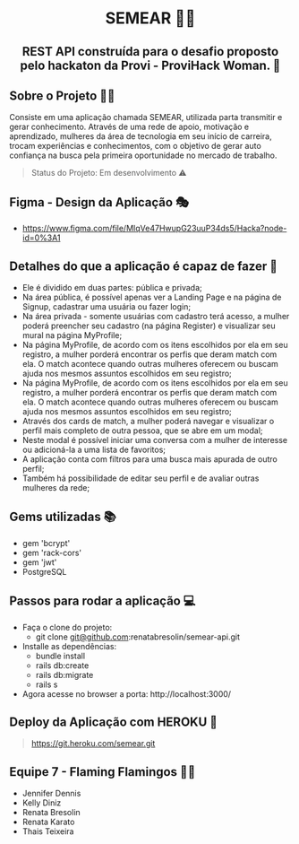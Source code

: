 <h1 align="center"> SEMEAR 🌱🌻 </h1>
<h2 align="center"> REST API construída para o desafio proposto pelo hackaton da Provi - ProviHack Woman. 💪 </h2>

## Sobre o Projeto 👩‍💻

Consiste em uma aplicação chamada SEMEAR, utilizada parta transmitir e gerar conhecimento. Através de uma rede de apoio, motivação e aprendizado, mulheres da área de tecnologia em seu início de carreira, trocam experiências e conhecimentos, com o objetivo de gerar auto confiança na busca pela primeira oportunidade no mercado de trabalho.

> Status do Projeto: Em desenvolvimento ⚠️

## Figma - Design da Aplicação 🎭

- https://www.figma.com/file/MIqVe47HwupG23uuP34ds5/Hacka?node-id=0%3A1

## Detalhes do que a aplicação é capaz de fazer :checkered_flag:

- Ele é dividido em duas partes: pública e privada;
- Na área pública, é possível apenas ver a Landing Page e na página de Signup, cadastrar uma usuária ou fazer login;
- Na área privada - somente usuárias com cadastro terá acesso, a mulher poderá preencher seu cadastro (na página Register) e visualizar seu mural na página MyProfile;
- Na página MyProfile, de acordo com os itens escolhidos por ela em seu registro, a mulher porderá encontrar os perfis que deram match com ela. O match acontece quando outras mulheres oferecem ou buscam ajuda nos mesmos assuntos escolhidos em seu registro;
- Na página MyProfile, de acordo com os itens escolhidos por ela em seu registro, a mulher porderá encontrar os perfis que deram match com ela. O match acontece quando outras mulheres oferecem ou buscam ajuda nos mesmos assuntos escolhidos em seu registro;
- Através dos cards de match, a mulher poderá navegar e visualizar o perfil mais completo de outra pessoa, que se abre em um modal;
- Neste modal é possível iniciar uma conversa com a mulher de interesse ou adicioná-la a uma lista de favoritos;
- A aplicação conta com filtros para uma busca mais apurada de outro perfil;
- Também há possibilidade de editar seu perfil e de avaliar outras mulheres da rede;

## Gems utilizadas :books:

- gem 'bcrypt'
- gem 'rack-cors'
- gem 'jwt'
- PostgreSQL

## Passos para rodar a aplicação :computer:

- Faça o clone do projeto:
  - git clone git@github.com:renatabresolin/semear-api.git
- Installe as dependências:
  - bundle install
  - rails db:create
  - rails db:migrate
  - rails s
- Agora acesse no browser a porta: http://localhost:3000/


## Deploy da Aplicação com HEROKU :dash:

> https://git.heroku.com/semear.git

## Equipe 7 - Flaming Flamingos 🦩🔥

- Jennifer Dennis
- Kelly Diniz
- Renata Bresolin
- Renata Karato
- Thais Teixeira
